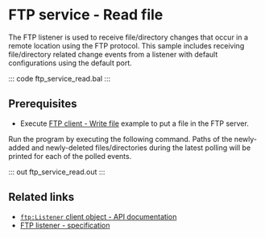 # FTP service - Read file

The FTP listener is used to receive file/directory changes that occur in a remote location using the FTP protocol. This sample includes receiving file/directory related change events from a listener with default configurations using the default port.

::: code ftp_service_read.bal :::

## Prerequisites
- Execute [FTP client - Write file](/learn/by-example/ftp-client-write) example to put a file in the FTP server.

Run the program by executing the following command. Paths of the newly-added and newly-deleted files/directories during the latest polling will be printed for each of the polled events.

::: out ftp_service_read.out :::

## Related links
- [`ftp:Listener` client object  - API documentation](https://lib.ballerina.io/ballerina/ftp/latest/listeners/Listener)
- [FTP listener - specification](/spec/ftp/#422-secure-listener)
